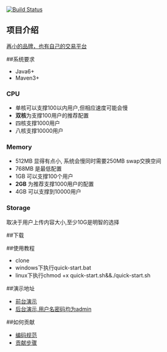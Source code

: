 [![Build Status](https://travis-ci.org/jlfex/hermes.svg)](https://travis-ci.org/jlfex/hermes)
## 项目介绍
[再小的品牌，也有自己的交易平台](https://github.com/jlfex/hermes)

##系统要求
- Java6+
- Maven3+

### CPU

- 单核可以支撑100以内用户,但相应速度可能会慢
- **双核**为支撑100用户的推荐配置
- 四核支撑1000用户
- 八核支撑10000用户

### Memory

- 512MB 显得有点小, 系统会慢同时需要250MB swap交换空间
- 768MB 是最低配置
- 1GB 可以支撑100个用户
- **2GB** 为推荐支撑1000用户的配置
- 4GB 可以支撑到10000用户

### Storage
取决于用户上传内容大小,至少10G是明智的选择

##下载

##使用教程
- clone
- windows下执行quick-start.bat
- linux下执行chmod +x quick-start.sh&&./quick-start.sh

##演示地址
* [前台演示](http://hermes.jlfex.com:8005/hermes-main)
* [后台演示,用户名密码均为admin](http://hermes.jlfex.com:8006/hermes-console)

##如何贡献
* [编码规范](https://github.com/jlfex/hermes/wiki/编码规范)
* [贡献步骤](https://github.com/jlfex/hermes/wiki/如何贡献)
